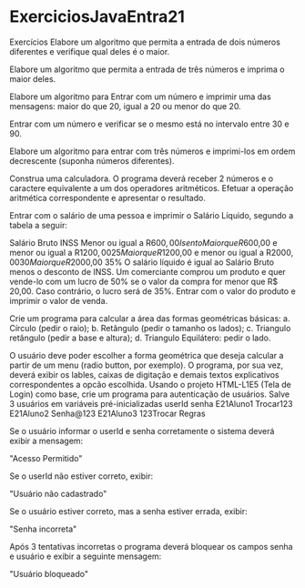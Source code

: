 # ExerciciosJavaEntra21
Exercícios
Elabore um algoritmo que permita a entrada de dois números diferentes e verifique qual deles é o maior.

Elabore um algoritmo que permita a entrada de três números e imprima o maior deles.

Elabore um algoritmo para Entrar com um número e imprimir uma das mensagens: maior do que 20, igual a 20 ou menor do que 20.

Entrar com um número e verificar se o mesmo está no intervalo entre 30 e 90.

Elabore um algoritmo para entrar com três números e imprimi-los em ordem decrescente (suponha números diferentes).

Construa uma calculadora. O programa deverá receber 2 números e o caractere equivalente a um dos operadores aritméticos. Efetuar a operação aritmética correspondente e apresentar o resultado.

Entrar com o salário de uma pessoa e imprimir o Salário Líquido, segundo a tabela a seguir:

Salário Bruto	INSS
Menor ou igual a R$600,00	Isento
Maior que R$600,00 e menor ou igual a R$1200,00	25%
Maior que R$1200,00 e menor ou igual a R$2000,00	30%
Maior que R$2000,00	35%
O salário líquido é igual ao Salário Bruto menos o desconto de INSS.
Um comerciante comprou um produto e quer vende-lo com um lucro de 50% se o valor da compra for menor que R$ 20,00. Caso contrário, o lucro será de 35%. Entrar com o valor do produto e imprimir o valor de venda.

Crie um programa para calcular a área das formas geométricas básicas:
a. Círculo (pedir o raio);
b. Retângulo (pedir o tamanho os lados);
c. Triangulo retângulo (pedir a base e altura);
d. Triangulo Equilátero: pedir o lado.

O usuário deve poder escolher a forma geométrica que deseja calcular a partir de um menu (radio button, por exemplo). O programa, por sua vez, deverá exibir os lables, caixas de digitação e demais textos explicativos correspondentes a opcão escolhida.
Usando o projeto HTML-L1E5 (Tela de Login) como base, crie um programa para autenticação de usuários.
Salve 3 usuários em variáveis pré-inicializadas
userId	senha
E21Aluno1	Trocar123
E21Aluno2	Senha@123
E21Aluno3	123Trocar
Regras

Se o usuário informar o userId e senha corretamente o sistema deverá exibir a mensagem:

"Acesso Permitido"

Se o userId não estiver correto, exibir:

"Usuário não cadastrado"

Se o usuário estiver correto, mas a senha estiver errada, exibir:

"Senha incorreta"

Após 3 tentativas incorretas o programa deverá bloquear os campos senha e usuário e exibir a seguinte mensagem:

"Usuário bloqueado"
